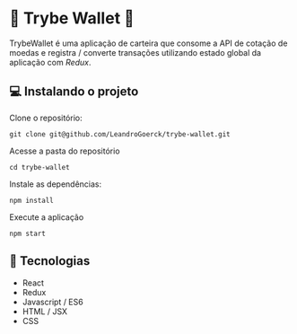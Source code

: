 # :briefcase: Trybe Wallet :briefcase:
TrybeWallet é uma aplicação de carteira que consome a API de cotação de moedas e registra / converte transações utilizando estado global da aplicação com _Redux_.

## 💻 Instalando o projeto

Clone o repositório:

```
git clone git@github.com/LeandroGoerck/trybe-wallet.git
```

Acesse a pasta do repositório

```
cd trybe-wallet
```

Instale as dependências:
```
npm install
```

Execute a aplicação
```
npm start
```

## :rocket: Tecnologias
- React
- Redux
- Javascript / ES6
- HTML / JSX
- CSS

